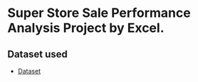 # Super Store Sale Performance Analysis Project by Excel.

## Dataset used
- <a href= "https://github.com/sumiya-sadiya-analyst/Excel_Project-Super-Store-Sale-Performance/commit/9947baeac6352312e79395aa54d00980c3a305fd">Dataset</a>


